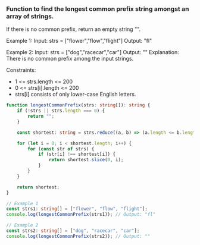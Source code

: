 ### Function to find the longest common prefix string amongst an array of strings.

If there is no common prefix, return an empty string "".

Example 1:
Input: strs = ["flower","flow","flight"]
Output: "fl"


Example 2:
Input: strs = ["dog","racecar","car"]
Output: ""
Explanation: There is no common prefix among the input strings.

Constraints:
* 1 <= strs.length <= 200
* 0 <= strs[i].length <= 200
* strs[i] consists of only lower-case English letters.

```typescript
function longestCommonPrefix(strs: string[]): string {
    if (!strs || strs.length === 0) {
        return "";
    }

    const shortest: string = strs.reduce((a, b) => (a.length <= b.length ? a : b));

    for (let i = 0; i < shortest.length; i++) {
        for (const str of strs) {
            if (str[i] !== shortest[i]) {
                return shortest.slice(0, i);
            }
        }
    }

    return shortest;
}

// Example 1
const strs1: string[] = ["flower", "flow", "flight"];
console.log(longestCommonPrefix(strs1)); // Output: "fl"

// Example 2
const strs2: string[] = ["dog", "racecar", "car"];
console.log(longestCommonPrefix(strs2)); // Output: ""
```